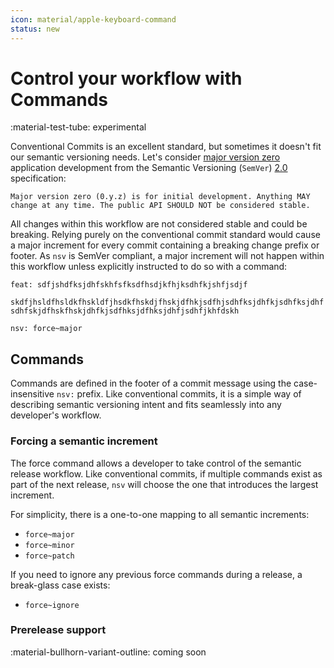 ```yaml
---
icon: material/apple-keyboard-command
status: new
---
```


# Control your workflow with Commands

<span class="rounded-pill">:material-test-tube: experimental</span>

Conventional Commits is an excellent standard, but sometimes it doesn't fit our semantic versioning needs. Let's consider <u>major version zero</u> application development from the Semantic Versioning (`SemVer`) [2.0](https://semver.org/) specification:

```text
Major version zero (0.y.z) is for initial development. Anything MAY
change at any time. The public API SHOULD NOT be considered stable.
```

All changes within this workflow are not considered stable and could be breaking. Relying purely on the conventional commit standard would cause a major increment for every commit containing a breaking change prefix or footer. As `nsv` is SemVer compliant, a major increment will not happen within this workflow unless explicitly instructed to do so with a command:

```text
feat: sdfjshdfksjdhfskhfsfksdfhsdjkfhjksdhfkjshfjsdjf

skdfjhsldfhsldkfhskldfjhsdkfhskdjfhskjdfhkjsdfhjsdhfksjdhfkjsdhfksjdhf
sdhfskjdfhskfhskjdhfkjsdfhksjdfhksjdhfjsdhfjkhfdskh

nsv: force~major
```

## Commands

Commands are defined in the footer of a commit message using the case-insensitive `nsv:` prefix. Like conventional commits, it is a simple way of describing semantic versioning intent and fits seamlessly into any developer's workflow.

### Forcing a semantic increment

The force command allows a developer to take control of the semantic release workflow. Like conventional commits, if multiple commands exist as part of the next release, `nsv` will choose the one that introduces the largest increment.

For simplicity, there is a one-to-one mapping to all semantic increments:

- `force~major`
- `force~minor`
- `force~patch`

If you need to ignore any previous force commands during a release, a break-glass case exists:

- `force~ignore`

### Prerelease support

<span class="rounded-pill">:material-bullhorn-variant-outline: coming soon</span>
